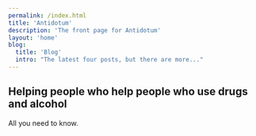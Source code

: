 ```yaml
---
permalink: /index.html
title: 'Antidotum'
description: 'The front page for Antidotum'
layout: 'home'
blog:
  title: 'Blog'
  intro: "The latest four posts, but there are more..."
---
```


## Helping people who help people who use drugs and alcohol

All you need to know. 
